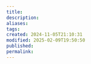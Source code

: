 ```yaml
---
title: 
description: 
aliases: 
tags: 
created: 2024-11-05T21:10:31
modified: 2025-02-09T19:50:50
published: 
permalink: 
---
```

